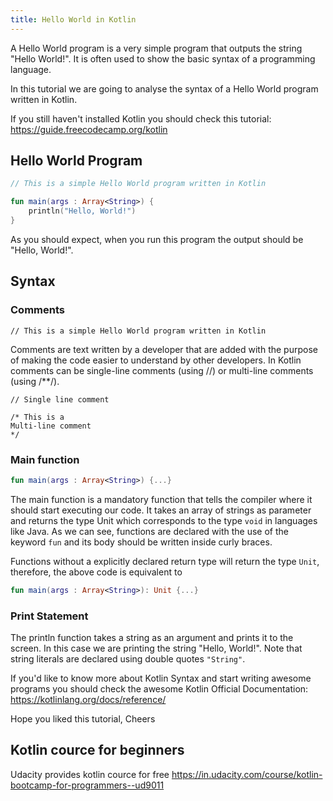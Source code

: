 ```yaml
---
title: Hello World in Kotlin
---
```


A Hello World program is a very simple program that outputs the string "Hello World!". It is often used to show the basic syntax of a programming language.

In this tutorial we are going to analyse the syntax of a Hello World program written in Kotlin.

If you still haven't installed Kotlin you should check this tutorial: https://guide.freecodecamp.org/kotlin

## Hello World Program

```kotlin
// This is a simple Hello World program written in Kotlin

fun main(args : Array<String>) {
    println("Hello, World!")
}
```

As you should expect, when you run this program the output should be "Hello, World!".

## Syntax

### Comments

```
// This is a simple Hello World program written in Kotlin
```

Comments are text written by a developer that are added with the purpose of making the code easier to understand by other developers.
In Kotlin comments can be single-line comments (using //) or multi-line comments (using /**/).

```
// Single line comment

/* This is a
Multi-line comment
*/
```

### Main function

```kotlin
fun main(args : Array<String>) {...}
```

The main function is a mandatory function that tells the compiler where it should start executing our code. It takes an array of strings as parameter and returns the type Unit which corresponds to the type ```void``` in languages like Java.
As we can see, functions are declared with the use of the keyword ```fun``` and its body should be written inside curly braces. 

Functions without a explicitly declared return type will return the type ```Unit```, therefore, the above code is equivalent to

```kotlin
fun main(args : Array<String>): Unit {...}
```


### Print Statement

The println function takes a string as an argument and prints it to the screen. In this case we are printing the string "Hello, World!". Note that string literals are declared using double quotes ```"String"```.


If you'd like to know more about Kotlin Syntax and start writing awesome programs you should check the awesome Kotlin Official Documentation: https://kotlinlang.org/docs/reference/

Hope you liked this tutorial,
Cheers


## Kotlin cource for beginners 
Udacity provides kotlin cource for free    https://in.udacity.com/course/kotlin-bootcamp-for-programmers--ud9011


